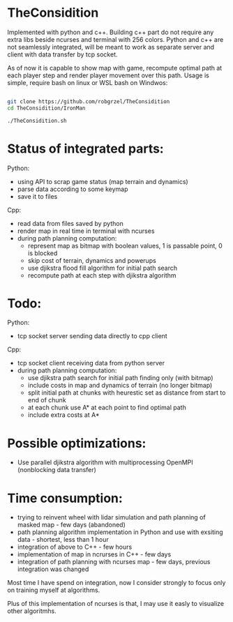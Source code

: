 # TheConsidition

Implemented with python and c++. Building c++ part do not require any extra libs beside ncurses and terminal with 256 colors. Python and c++ are not seamlessly integrated, will be meant to work as separate server and client with data transfer by tcp socket.

As of now it is capable to show map with game, recompute optimal path at each player step and render player movement over this path. Usage is simple, require bash on linux or WSL bash on Windwos:

```bash

git clone https://github.com/robgrzel/TheConsidition
cd TheConsidition/IronMan

./TheConsidition.sh


```


# Status of integrated parts:

Python:
- using API to scrap game status (map terrain and dynamics)
- parse data according to some keymap
- save it to files

Cpp:
- read data from files saved by python
- render map in real time in terminal with ncurses  
- during path planning computation:
    - represent map as bitmap with boolean values, 1 is passable point, 0 is blocked
    - skip cost of terrain, dynamics and powerups
    - use djikstra flood fill algorithm for initial path search
    - recompute path at each step with djikstra algorithm


# Todo:

Python: 
- tcp socket server sending data directly to cpp client

Cpp:
- tcp socket client receiving data from python server
- during path planning computation:
    - use djikstra path search for initial path finding only (with bitmap)
    - include costs in map and dynamics of terrain (no longer bitmap)
    - split initial path at chunks with heurestic set as distance from start to end of chunk
    - at each chunk use A* at each point to find optimal path
    - include extra costs at A* 

# Possible optimizations:
- Use parallel djikstra algorithm with multiprocessing OpenMPI (nonblocking data transfer)

# Time consumption:
- trying to reinvent wheel with lidar simulation and path planning of masked map - few days (abandoned)
- path planning algorithm implementation in Python and use with exsiting data - shortest, less than 1 hour
- integration of above to C++ - few hours
- implementation of map in ncrurses in C++ - few days
- integration of path planning with ncurses map - few days, previous integration was changed

Most time I have spend on integration, now I consider strongly to focus only on training myself at algorithms.

Plus of this implementation of ncurses is that, I may use it easly to visualize other algoritmhs.